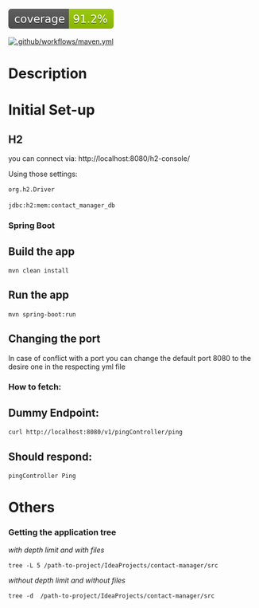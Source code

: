 [![Coverage](.github/badges/jacoco.svg)](https://github.com/pcroch/spring-security/actions/workflows/jacoco_badge.yml)

[![.github/workflows/maven.yml](https://github.com/pcroch/spring-security/actions/workflows/build.yml/badge.svg)](https://github.com/pcroch/spring-security/actions/workflows/build.yml)

# Description


# Initial Set-up

## H2

you can connect via: http://localhost:8080/h2-console/

Using those settings: 

    org.h2.Driver

    jdbc:h2:mem:contact_manager_db 

### Spring Boot

## Build the app

    mvn clean install

## Run the app

    mvn spring-boot:run

## Changing the port

In case of conflict with a port you can change the default port 8080 to the desire one in the respecting yml file

### How to fetch:

## Dummy Endpoint:

    curl http://localhost:8080/v1/pingController/ping

## Should respond:

    pingController Ping

# Others

### Getting the application tree

*with depth limit and with files*

    tree -L 5 /path-to-project/IdeaProjects/contact-manager/src

*without depth limit and without files*

    tree -d  /path-to-project/IdeaProjects/contact-manager/src
